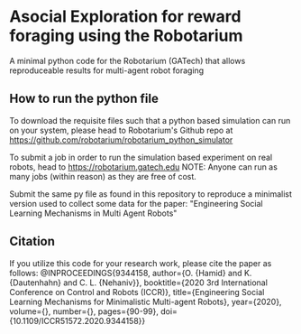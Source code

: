 # Asocial Exploration for reward foraging using the Robotarium
A minimal python code for the Robotarium (GATech) that allows reproduceable results for multi-agent robot foraging

## How to run the python file
To download the requisite files such that a python based simulation can run on your system, please head to Robotarium's Github repo at
https://github.com/robotarium/robotarium_python_simulator

To submit a job in order to run the simulation based experiment on real robots, head to 
https://robotarium.gatech.edu
NOTE: Anyone can run as many jobs (within reason) as they are free of cost.

Submit the same py file as found in this repository to reproduce a minimalist version used to collect some data for the paper:
"Engineering Social Learning Mechanisms in Multi Agent Robots"

## Citation
If you utilize this code for your research work, please cite the paper as follows:
@INPROCEEDINGS{9344158,
  author={O. {Hamid} and K. {Dautenhahn} and C. L. {Nehaniv}},
  booktitle={2020 3rd International Conference on Control and Robots (ICCR)}, 
  title={Engineering Social Learning Mechanisms for Minimalistic Multi-agent Robots}, 
  year={2020},
  volume={},
  number={},
  pages={90-99},
  doi={10.1109/ICCR51572.2020.9344158}}
